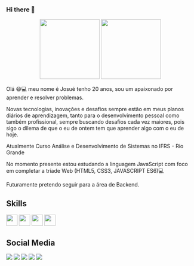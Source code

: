 ### Hi there 👋

<div align="center">

  <img  height="160em" src="https://github-readme-stats.vercel.app/api?username=JosueFernandes7&show_icons=true&theme=gruvbox"/>
  <img  height="160em" src="https://github-readme-stats.vercel.app/api/top-langs/?username=JosueFernandes7&layout=compact&langs_count=7&theme=gruvbox"/>
</div>


Olá 😄💻 meu nome é Josué tenho 20 anos, sou um apaixonado por aprender e resolver problemas.

  
  Novas tecnologias, inovações e desafios sempre estão em meus planos diários de aprendizagem, tanto para o desenvolvimento pessoal como também profissional, sempre buscando desafios cada vez maiores, pois sigo o dilema de que o eu de ontem tem que aprender algo com o eu de hoje.
  
Atualmente Curso Análise e Desenvolvimento de Sistemas no IFRS - Rio Grande

No momento presente estou estudando a linguagem JavaScript com foco em completar a tríade Web (HTML5, CSS3, JAVASCRIPT ES6)💻

Futuramente pretendo seguir para a área de Backend.
## Skills
<div >
 <img height="30px" src="https://img.shields.io/badge/HTML5-E34F26?style=for-the-badge&logo=html5&logoColor=white"/>
 <img height="30px" src="https://img.shields.io/badge/CSS3-1572B6?style=for-the-badge&logo=css3&logoColor=white"/>
 <img height="30px" src="https://img.shields.io/badge/JavaScript-F7DF1E?style=for-the-badge&logo=javascript&logoColor=black"/>
 <img height="30px" src="https://img.shields.io/badge/Java-ED8B00?style=for-the-badge&logo=java&logoColor=white"/>
</div>

## Social Media
[![](https://img.shields.io/badge/Discord-7289DA?style=for-the-badge&logo=discord&logoColor=white)](https://discord.com/users/Josu%C3%A9#9553) 
[![](https://img.shields.io/badge/Gmail-D14836?style=for-the-badge&logo=gmail&logoColor=white)](mailto:josue7mf@hotmail.com)
[![](https://img.shields.io/badge/Instagram-E4405F?style=for-the-badge&logo=instagram&logoColor=white)](https://www.instagram.com/josue.mfernandes7/)
[![](https://img.shields.io/badge/LinkedIn-0077B5?style=for-the-badge&logo=linkedin&logoColor=white)](https://www.linkedin.com/in/josu%C3%A9-fernandes-4b440b220/)
[![](https://img.shields.io/badge/Codewars-B1361E?style=for-the-badge&logo=Codewars&logoColor=white)](https://www.codewars.com/users/JosueFernandes7)

